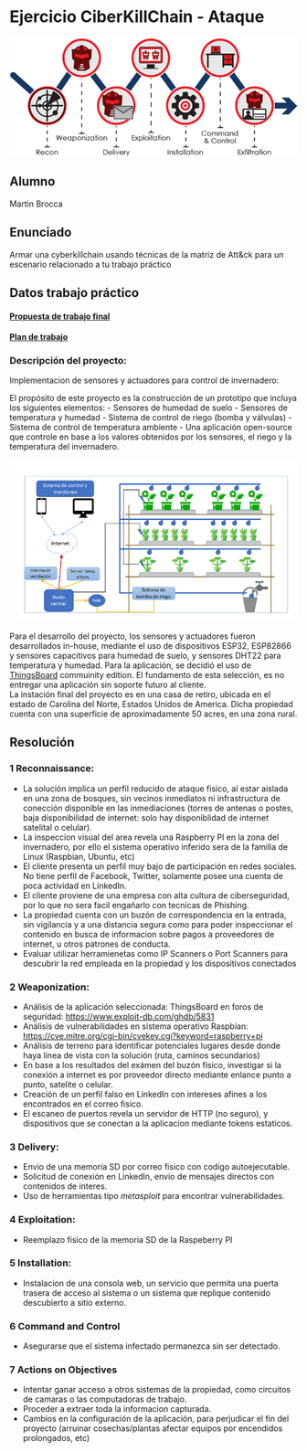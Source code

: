 # Ejercicio CiberKillChain - Ataque

![Ciberkill](../img/../../img/ciberkill.png)

## Alumno

Martin Brocca

## Enunciado

Armar una cyberkillchain usando técnicas de la matriz de Att&ck para un escenario relacionado a tu trabajo práctico


## Datos trabajo práctico

#### [Propuesta de trabajo final](https://docs.google.com/document/d/1sbXMk3ynrQVnPDheI14GM2cibfvLnz5RpoOarvGw55Y/edit?usp=share_link) <br>
#### [Plan de trabajo](https://drive.google.com/file/d/19m_MMk9k9c2oOyLUuq17myVeACkiVvn_/view?usp=share_link) <br>

### Descripción del proyecto:

Implementacion de sensores y actuadores para control de invernadero:

El propósito de este proyecto es la construcción de un prototipo que incluya los siguientes elementos:
    - Sensores de humedad de suelo
    - Sensores de temperatura y humedad
    - Sistema de control de riego (bomba y válvulas)
    - Sistema de control de temperatura ambiente
    - Una aplicación open-source que controle en base a los valores obtenidos por los sensores, el riego y la temperatura del invernadero.  <br>
  
![DiagramaDeBloques](../img/../../img/Fig2.png) <br>

Para el desarrollo del proyecto, los sensores y actuadores fueron desarrollados in-house, mediante el uso de dispositivos ESP32, ESP82866 y sensores capacitivos para humedad de suelo, y sensores DHT22 para temperatura y humedad.
Para la aplicación, se decidió el uso de [ThingsBoard](https://thingsboard.io/) commuinity edition. 
El fundamento de esta selección, es no entregar una aplicación sin soporte futuro al cliente. <br>
La instación final del proyecto es en una casa de retiro, ubicada en el estado de Carolina del Norte, Estados Unidos de America. Dicha propiedad cuenta con una superficie de aproximadamente 50 acres, en una zona rural. <br>
## Resolución<br>

### 1 Reconnaissance:<br>
- La solución implica un perfil reducido de ataque fisico, al estar aislada en una zona de bosques, sin vecinos inmediatos ni infrastructura de conección disponible en las inmediaciones (torres de antenas o postes, baja disponibilidad de internet: solo hay disponiblidad de internet satelital o celular). <br>
- La inspeccion visual del area revela una  Raspberry PI en la zona del invernadero, por ello el sistema operativo inferido sera de la familia de Linux (Raspbian, Ubuntu, etc)<br>
- El cliente presenta un perfil muy bajo de participación en redes sociales. No tiene perfil de Facebook, Twitter, solamente posee una cuenta de poca actividad en LinkedIn.<br>
- El cliente proviene de una empresa con alta cultura de ciberseguridad, por lo que no sera facil engañarlo con tecnicas de Phishing. <br>
- La propiedad cuenta con un buzón de correspondencia en la entrada, sin vigilancia y a una distancia segura como para poder inspeccionar el contenido en busca de informacion sobre pagos a proveedores de internet, u otros patrones de conducta. <br>
- Evaluar utilizar herramienetas como IP Scanners o Port Scanners para descubrir la red empleada en la propiedad y los dispositivos conectados<br>



### 2 Weaponization:<br>
- Análisis de la aplicación seleccionada: ThingsBoard en foros de seguridad: https://www.exploit-db.com/ghdb/5831<br>
- Análisis de vulnerabilidades en sistema operativo Raspbian: https://cve.mitre.org/cgi-bin/cvekey.cgi?keyword=raspberry+pi<br>
- Análisis de terreno para identificar potenciales lugares desde donde haya linea de vista con la solución (ruta, caminos secundarios)<br>
- En base a los resultados del exámen del buzón físico, investigar si la conexión a internet es por proveedor directo mediante enlance punto a punto, satelite o celular.<br>
- Creación de un perfil falso en LinkedIn con intereses afines a los encontrados en el correo fisico.<br>
- El escaneo de puertos revela un servidor de HTTP (no seguro), y dispositivos que se conectan a la aplicacion mediante tokens estaticos.<br>
    
### 3 Delivery:<br>
- Envio de una memoria SD por correo fisico con codigo autoejecutable.<br>
- Solicitud de conexión en LinkedIn, envio de mensajes directos con contenidos de interes.<br>
- Uso de herramientas tipo *metasploit* para encontrar vulnerabilidades.<br>

### 4 Exploitation:<br>
- Reemplazo fisico de la memoria SD de la Raspeberry PI<br>

### 5 Installation:<br>
- Instalacion de una consola web, un servicio que permita una puerta trasera de acceso al sistema o un sistema que replique contenido descubierto a sitio externo.
    

### 6 Command and Control<br>
- Asegurarse que el sistema infectado permanezca sin ser detectado.


### 7 Actions on Objectives<br>
- Intentar ganar acceso a otros sistemas de la propiedad, como circuitos de camaras o las computadoras de trabajo.<br>
- Proceder a extraer toda la informacion capturada.<br>
- Cambios en la configuración de la aplicación, para perjudicar el fin del proyecto (arruinar cosechas/plantas afectar equipos por encendidos prolongados, etc)<br>


